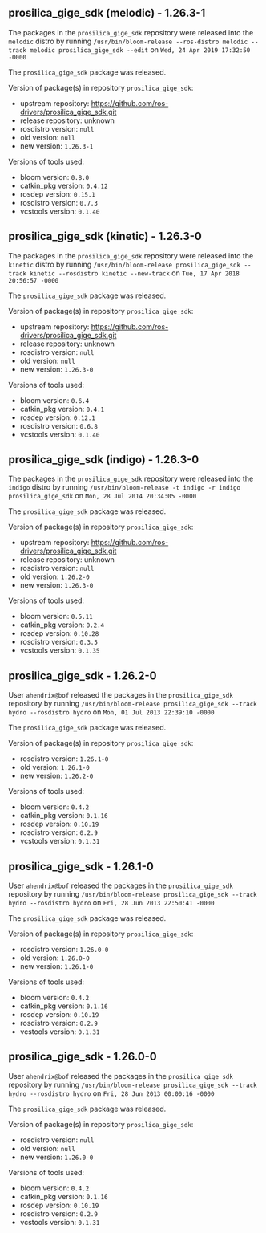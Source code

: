 ## prosilica_gige_sdk (melodic) - 1.26.3-1

The packages in the `prosilica_gige_sdk` repository were released into the `melodic` distro by running `/usr/bin/bloom-release --ros-distro melodic --track melodic prosilica_gige_sdk --edit` on `Wed, 24 Apr 2019 17:32:50 -0000`

The `prosilica_gige_sdk` package was released.

Version of package(s) in repository `prosilica_gige_sdk`:

- upstream repository: https://github.com/ros-drivers/prosilica_gige_sdk.git
- release repository: unknown
- rosdistro version: `null`
- old version: `null`
- new version: `1.26.3-1`

Versions of tools used:

- bloom version: `0.8.0`
- catkin_pkg version: `0.4.12`
- rosdep version: `0.15.1`
- rosdistro version: `0.7.3`
- vcstools version: `0.1.40`


## prosilica_gige_sdk (kinetic) - 1.26.3-0

The packages in the `prosilica_gige_sdk` repository were released into the `kinetic` distro by running `/usr/bin/bloom-release prosilica_gige_sdk --track kinetic --rosdistro kinetic --new-track` on `Tue, 17 Apr 2018 20:56:57 -0000`

The `prosilica_gige_sdk` package was released.

Version of package(s) in repository `prosilica_gige_sdk`:

- upstream repository: https://github.com/ros-drivers/prosilica_gige_sdk.git
- release repository: unknown
- rosdistro version: `null`
- old version: `null`
- new version: `1.26.3-0`

Versions of tools used:

- bloom version: `0.6.4`
- catkin_pkg version: `0.4.1`
- rosdep version: `0.12.1`
- rosdistro version: `0.6.8`
- vcstools version: `0.1.40`


## prosilica_gige_sdk (indigo) - 1.26.3-0

The packages in the `prosilica_gige_sdk` repository were released into the `indigo` distro by running `/usr/bin/bloom-release -t indigo -r indigo prosilica_gige_sdk` on `Mon, 28 Jul 2014 20:34:05 -0000`

The `prosilica_gige_sdk` package was released.

Version of package(s) in repository `prosilica_gige_sdk`:
- upstream repository: https://github.com/ros-drivers/prosilica_gige_sdk.git
- release repository: unknown
- rosdistro version: `null`
- old version: `1.26.2-0`
- new version: `1.26.3-0`

Versions of tools used:
- bloom version: `0.5.11`
- catkin_pkg version: `0.2.4`
- rosdep version: `0.10.28`
- rosdistro version: `0.3.5`
- vcstools version: `0.1.35`


## prosilica_gige_sdk - 1.26.2-0

User `ahendrix@bof` released the packages in the `prosilica_gige_sdk` repository by running `/usr/bin/bloom-release prosilica_gige_sdk --track hydro --rosdistro hydro` on `Mon, 01 Jul 2013 22:39:10 -0000`

The `prosilica_gige_sdk` package was released.

Version of package(s) in repository `prosilica_gige_sdk`:
- rosdistro version: `1.26.1-0`
- old version: `1.26.1-0`
- new version: `1.26.2-0`

Versions of tools used:
- bloom version: `0.4.2`
- catkin_pkg version: `0.1.16`
- rosdep version: `0.10.19`
- rosdistro version: `0.2.9`
- vcstools version: `0.1.31`


## prosilica_gige_sdk - 1.26.1-0

User `ahendrix@bof` released the packages in the `prosilica_gige_sdk` repository by running `/usr/bin/bloom-release prosilica_gige_sdk --track hydro --rosdistro hydro` on `Fri, 28 Jun 2013 22:50:41 -0000`

The `prosilica_gige_sdk` package was released.

Version of package(s) in repository `prosilica_gige_sdk`:
- rosdistro version: `1.26.0-0`
- old version: `1.26.0-0`
- new version: `1.26.1-0`

Versions of tools used:
- bloom version: `0.4.2`
- catkin_pkg version: `0.1.16`
- rosdep version: `0.10.19`
- rosdistro version: `0.2.9`
- vcstools version: `0.1.31`


## prosilica_gige_sdk - 1.26.0-0

User `ahendrix@bof` released the packages in the `prosilica_gige_sdk` repository by running `/usr/bin/bloom-release prosilica_gige_sdk --track hydro --rosdistro hydro` on `Fri, 28 Jun 2013 00:00:16 -0000`

The `prosilica_gige_sdk` package was released.

Version of package(s) in repository `prosilica_gige_sdk`:
- rosdistro version: `null`
- old version: `null`
- new version: `1.26.0-0`

Versions of tools used:
- bloom version: `0.4.2`
- catkin_pkg version: `0.1.16`
- rosdep version: `0.10.19`
- rosdistro version: `0.2.9`
- vcstools version: `0.1.31`


